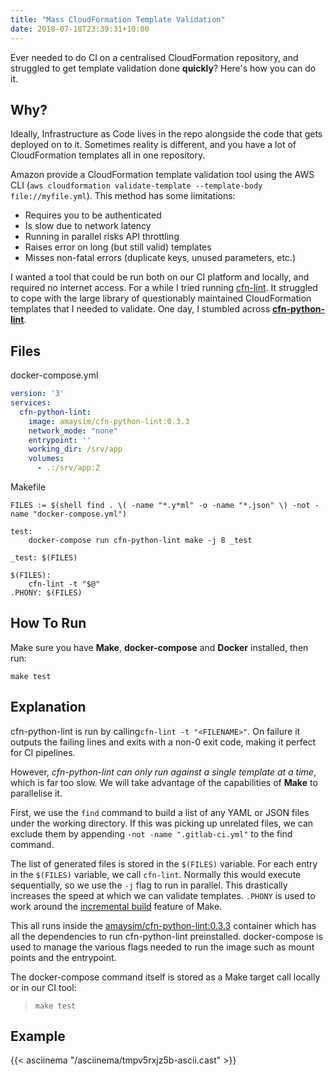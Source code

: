 ```yaml
---
title: "Mass CloudFormation Template Validation"
date: 2018-07-18T23:39:31+10:00
---
```


Ever needed to do CI on a centralised CloudFormation repository, and struggled to get template validation done **quickly**? Here's how you can do it.

<!--more-->

## Why?

Ideally, Infrastructure as Code lives in the repo alongside the code that gets deployed on to it. Sometimes reality is different, and you have a lot of CloudFormation templates all in one repository.

Amazon provide a CloudFormation template validation tool using the AWS CLI (`aws cloudformation validate-template --template-body file://myfile.yml`). This method has some limitations:

  * Requires you to be authenticated
  * Is slow due to network latency
  * Running in parallel risks API throttling
  * Raises error on long (but still valid) templates
  * Misses non-fatal errors (duplicate keys, unused parameters, etc.)

I wanted a tool that could be run both on our CI platform and locally, and required no internet access. For a while I tried running [cfn-lint](https://github.com/martysweet/cfn-lint). It struggled to cope with the large library of questionably maintained CloudFormation templates that I needed to validate. One day, I stumbled across [**cfn-python-lint**](https://github.com/awslabs/cfn-python-lint).

## Files

docker-compose.yml
```yaml
version: '3'
services:
  cfn-python-lint:
    image: amaysim/cfn-python-lint:0.3.3
    network_mode: "none"
    entrypoint: ''
    working_dir: /srv/app
    volumes:
      - .:/srv/app:Z
```

Makefile
```make
FILES := $(shell find . \( -name "*.y*ml" -o -name "*.json" \) -not -name "docker-compose.yml")

test:
	docker-compose run cfn-python-lint make -j 8 _test

_test: $(FILES)

$(FILES):
	cfn-lint -t "$@"
.PHONY: $(FILES)
```

## How To Run

Make sure you have **Make**, **docker-compose** and **Docker** installed, then run:

`make test`

## Explanation

cfn-python-lint is run by calling`cfn-lint -t "<FILENAME>"`. On failure it outputs the failing lines and exits with a non-0 exit code, making it perfect for CI pipelines.

However, _cfn-python-lint can only run against a single template at a time_, which is far too slow. We will take advantage of the capabilities of **Make** to parallelise it.

First, we use the `find` command to build a list of any YAML or JSON files under the working directory. If this was picking up unrelated files, we can exclude them by appending `-not -name ".gitlab-ci.yml"` to the find command.

 The list of generated files is stored in the `$(FILES)` variable. For each entry in the `$(FILES)` variable, we call `cfn-lint`. Normally this would execute sequentially, so we use the `-j` flag to run in parallel. This drastically increases the speed at which we can validate templates. `.PHONY` is used to work around the [incremental build](http://www.evanjones.ca/makefile-dependencies.html) feature of Make.

This all runs inside the [amaysim/cfn-python-lint:0.3.3](https://hub.docker.com/r/amaysim/cfn-python-lint/) container which has all the dependencies to run cfn-python-lint preinstalled. docker-compose is used to manage the various flags needed to run the image such as mount points and the entrypoint.

The docker-compose command itself is stored as a Make target call locally or in our CI tool:

>`make test`

## Example

{{< asciinema "/asciinema/tmpv5rxjz5b-ascii.cast" >}}
